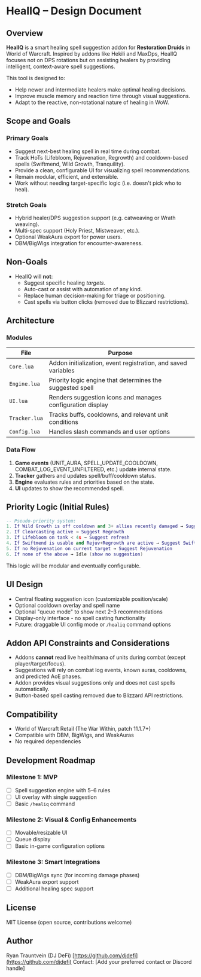# HealIQ – Design Document

## Overview

**HealIQ** is a smart healing spell suggestion addon for **Restoration Druids** in World of Warcraft. Inspired by addons like Hekili and MaxDps, HealIQ focuses not on DPS rotations but on assisting healers by providing intelligent, context-aware spell suggestions.

This tool is designed to:
- Help newer and intermediate healers make optimal healing decisions.
- Improve muscle memory and reaction time through visual suggestions.
- Adapt to the reactive, non-rotational nature of healing in WoW.

## Scope and Goals

### Primary Goals
- Suggest next-best healing spell in real time during combat.
- Track HoTs (Lifebloom, Rejuvenation, Regrowth) and cooldown-based spells (Swiftmend, Wild Growth, Tranquility).
- Provide a clean, configurable UI for visualizing spell recommendations.
- Remain modular, efficient, and extensible.
- Work without needing target-specific logic (i.e. doesn't pick who to heal).

### Stretch Goals
- Hybrid healer/DPS suggestion support (e.g. catweaving or Wrath weaving).
- Multi-spec support (Holy Priest, Mistweaver, etc.).
- Optional WeakAura export for power users.
- DBM/BigWigs integration for encounter-awareness.

## Non-Goals
- HealIQ will **not**:
  - Suggest specific healing *targets*.
  - Auto-cast or assist with automation of any kind.
  - Replace human decision-making for triage or positioning.
  - Cast spells via button clicks (removed due to Blizzard restrictions).

## Architecture

### Modules

| File        | Purpose                                                      |
|-------------|--------------------------------------------------------------|
| `Core.lua`  | Addon initialization, event registration, and saved variables |
| `Engine.lua`| Priority logic engine that determines the suggested spell    |
| `UI.lua`    | Renders suggestion icons and manages configuration display   |
| `Tracker.lua`| Tracks buffs, cooldowns, and relevant unit conditions       |
| `Config.lua`| Handles slash commands and user options                      |

### Data Flow

1. **Game events** (UNIT_AURA, SPELL_UPDATE_COOLDOWN, COMBAT_LOG_EVENT_UNFILTERED, etc.) update internal state.
2. **Tracker** gathers and updates spell/buff/cooldown status.
3. **Engine** evaluates rules and priorities based on the state.
4. **UI** updates to show the recommended spell.

## Priority Logic (Initial Rules)

```lua
-- Pseudo-priority system:
1. If Wild Growth is off cooldown and 3+ allies recently damaged → Suggest Wild Growth
2. If Clearcasting active → Suggest Regrowth
3. If Lifebloom on tank < 4s → Suggest refresh
4. If Swiftmend is usable and Rejuv+Regrowth are active → Suggest Swiftmend
5. If no Rejuvenation on current target → Suggest Rejuvenation
6. If none of the above → Idle (show no suggestion)
````

This logic will be modular and eventually configurable.

## UI Design

* Central floating suggestion icon (customizable position/scale)
* Optional cooldown overlay and spell name
* Optional "queue mode" to show next 2–3 recommendations
* Display-only interface - no spell casting functionality
* Future: draggable UI config mode or `/healiq` command options

## Addon API Constraints and Considerations

* Addons **cannot** read live health/mana of units during combat (except player/target/focus).
* Suggestions will rely on combat log events, known auras, cooldowns, and predicted AoE phases.
* Addon provides visual suggestions only and does not cast spells automatically.
* Button-based spell casting removed due to Blizzard API restrictions.

## Compatibility

* World of Warcraft Retail (The War Within, patch 11.1.7+)
* Compatible with DBM, BigWigs, and WeakAuras
* No required dependencies

## Development Roadmap

### Milestone 1: MVP

* [ ] Spell suggestion engine with 5–6 rules
* [ ] UI overlay with single suggestion
* [ ] Basic `/healiq` command

### Milestone 2: Visual & Config Enhancements

* [ ] Movable/resizable UI
* [ ] Queue display
* [ ] Basic in-game configuration options

### Milestone 3: Smart Integrations

* [ ] DBM/BigWigs sync (for incoming damage phases)
* [ ] WeakAura export support
* [ ] Additional healing spec support

## License

MIT License (open source, contributions welcome)

## Author

Ryan Trauntvein (DJ DeFi)
[https://github.com/djdefi](https://github.com/djdefi)
Contact: \[Add your preferred contact or Discord handle]
